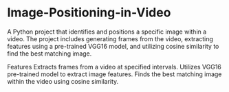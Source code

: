 # Image-Positioning-in-Video
A Python project that identifies and positions a specific image within a video. The project includes generating frames from the video, extracting features using a pre-trained VGG16 model, and utilizing cosine similarity to find the best matching image.


Features
Extracts frames from a video at specified intervals.
Utilizes VGG16 pre-trained model to extract image features.
Finds the best matching image within the video using cosine similarity.
